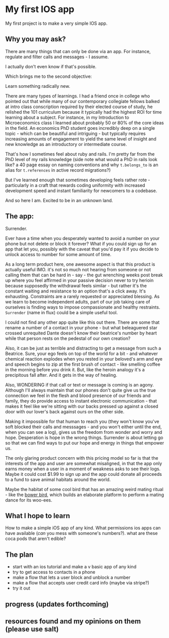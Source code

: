 # My first IOS app

My first project is to make a very simple IOS app.

## Why you may ask?

There are many things that can only be done via an app. For instance, regulate and filter calls and messages - I assume.

I actually don't even know if that's possible.

Which brings me to the second objective:

Learn something radically new.

There are many types of learnings. I had a friend once in college who pointed out that while many of our contemporary collegiate fellows balked at intro class
conscription required by their elected course of study, he relished the 101 curriculum because it typically had the highest ROI for time learning about a subject.
For instance, in my Introduction to Microeconomics class I learned about probably 50 or 80% of the core ideas in the field. An economics PhD student goes incredibly deep on a single
topic - which can be beautiful and intriguing - but typically requires increasing amounts of engagement to yield the same level of insight and new knowledge as an introductory or intermediate course.

That's how I sometimes feel about ruby and rails. I'm pretty far from the PhD level of my rails knowledge (side note what would a PhD in rails look like? a 40 page essay
on naming conventions and why `t.belongs_to` is an alias for `t.references` in active record migrations?)

But I've learned enough that sometimes developing feels rather rote - particularly in a craft that rewards coding uniformity with increased development speed and
instant familiarity for newcomers to a codebase.

And so here I am. Excited to be in an unknown land.

## The app:

Surrender.

Ever have a time when you desperately wanted to avoid a number on your phone but not delete or block it forever? What if you could sign up for an app that let you, possibly
with the caveat that you'd pay it if you decide to unlock access to number for some amount of time.

As a long term product here, one awesome aspect is that this product is actually useful IMO. it's not so much not hearing from someone or not calling them that can be hard in - say -
the gut wrenching weeks post break up where you feel affirmed in your passive decision never to try herioin because supposedly the withdrawal feels similar - but rather it's the constant waiting and resistance to an option that's a click away. It's exhausting. Constraints are a rarely requested or appreciated blessing. As we learn to become independent adults, part of our job taking care of ourselves is finding ways to impose compassionate and healthy restraints. `Surrender` (name in flux) could be a simple useful tool.

I could not find any other app quite like this out there. There are some that rename a number of a contact in your phone - but what beleaguered star crossed unrequited Dante doesn't
know their beatrice's number by heart while that person rests on the pedestal of our own creation?

Also, it can be just as terrible and distracting to get a message from such a Beatrice. Sure, your ego feels on top of the world for a bit - and whatever chemical reaction explodes when you rested in your beloved's arm and eye and speech begins to zip at the first brush of contact - like smelling coffee in the morning before you drink it. But, like the heroin analogy it's a precipitous fall after. And it gets in the way of healing.

Also, WONDERING if that call or text or message is coming is an agony. Although I'll always maintain that our phones don't quite give us the true connection we feel in the flesh and blood presence of our friends and family, they do provide access to instant electronic communication - that makes it feel like we're sitting with our backs pressed up against a closed door with our lover's back against ours on the other side.

Making it impossible for that human to reach you (they won't know you've soft blocked their calls and messsages - and you won't either until the end, when you can see a log),
gives us the freedom from wonder and worry and hope. Desperation is hope in the wrong things. Surrender is about letting go so that we can find ways to put our hope and energy in things that empower us.

The only glaring product concern with this pricing model so far is that the interests of the app and user are somewhat misaligned, in that the app only earns money when a user in a moment of weakness asks to see their logs. Maybe it could cost $1.99 to sign up and the app could donate all proceeds to a fund to save animal habitats around the world.

Maybe the habitat of some cool bird that has an amazing weird mating ritual - like the [bower bird], which builds an elaborate platform to perform a mating dance for its woo-ees.

## What I hope to learn

How to make a simple iOS app of any kind. What permissions ios apps can have available (_can_ you mess with someone's numbers?). what are these coca pods that aren't edible?


## The plan

- start with an ios tutorial and make a v basic app of any kind
- try to get access to contacts in a phone
- make a flow that lets a user block and unblock a number
- make a flow that accepts user credit card info (maybe via stripe?)
- try it out

## progress (updates forthcoming)

## resources found and my opinions on them (please use salt)

[bower bird]: http://www.viralforest.com/bower-bird/
[is an alias for]: https://github.com/rails/rails/blob/88aa2efd692619e87eee88dfc48d608bea9bcdb4/activerecord/lib/active_record/connection_adapters/abstract/schema_definitions.rb#L429
